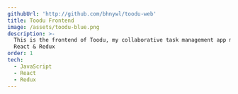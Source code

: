 ```yaml
---
githubUrl: 'http://github.com/bhnywl/toodu-web'
title: Toodu Frontend
image: /assets/toodu-blue.png
description: >-
  This is the frontend of Toodu, my collaborative task management app made in
  React & Redux
order: 1
tech:
  - JavaScript
  - React
  - Redux
---
```


